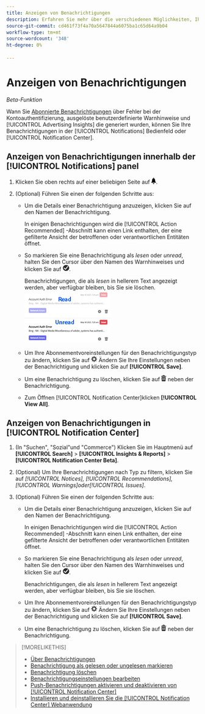 ```yaml
---
title: Anzeigen von Benachrichtigungen
description: Erfahren Sie mehr über die verschiedenen Möglichkeiten, Ihre Benachrichtigungen anzuzeigen.
source-git-commit: cd461f73f4a70a5647844a6075ba1c65d64a9b04
workflow-type: tm+mt
source-wordcount: '348'
ht-degree: 0%

---
```


# Anzeigen von Benachrichtigungen

*Beta-Funktion*

Wann Sie [Abonnierte Benachrichtigungen](notification-edit.md) über Fehler bei der Kontoauthentifizierung, ausgelöste benutzerdefinierte Warnhinweise und [!UICONTROL Advertising Insights] die generiert wurden, können Sie Ihre Benachrichtigungen in der [!UICONTROL Notifications] Bedienfeld oder [!UICONTROL Notification Center].

## Anzeigen von Benachrichtigungen innerhalb der [!UICONTROL Notifications] panel

1. Klicken Sie oben rechts auf einer beliebigen Seite auf ![Benachrichtigungen](/help/search-social-commerce/assets/notifications-panel.png "Benachrichtigungen").

1. (Optional) Führen Sie einen der folgenden Schritte aus:

   * Um die Details einer Benachrichtigung anzuzeigen, klicken Sie auf den Namen der Benachrichtigung.

      In einigen Benachrichtigungen wird die [!UICONTROL Action Recommended] -Abschnitt kann einen Link enthalten, der eine gefilterte Ansicht der betroffenen oder verantwortlichen Entitäten öffnet.

   * So markieren Sie eine Benachrichtigung als *lesen* oder *unread*, halten Sie den Cursor über den Namen des Warnhinweises und klicken Sie auf ![Als &quot;Gelesen&quot;oder &quot;Ungelesen&quot;markieren](/help/search-social-commerce/assets/notifications-read-unread.png "Als &quot;Gelesen&quot;oder &quot;Ungelesen&quot;markieren").

      Benachrichtigungen, die als *lesen* in hellerem Text angezeigt werden, aber verfügbar bleiben, bis Sie sie löschen.
   ![Benachrichtigungen lesen und nicht lesen](/help/search-social-commerce/assets/notifications-read-vs-unread.png "Benachrichtigungen lesen und nicht lesen")

   * Um Ihre Abonnementvoreinstellungen für den Benachrichtigungstyp zu ändern, klicken Sie auf ![Einstellungen](/help/search-social-commerce/assets/settings-nc.png "Einstellungen") Ändern Sie Ihre Einstellungen neben der Benachrichtigung und klicken Sie auf **[!UICONTROL Save]**.

   * Um eine Benachrichtigung zu löschen, klicken Sie auf ![Löschen](/help/search-social-commerce/assets/delete.png "Löschen") neben der Benachrichtigung.

   * Zum Öffnen [!UICONTROL Notification Center]klicken **[!UICONTROL View All]**.


## Anzeigen von Benachrichtigungen in [!UICONTROL Notification Center]

1. (In &quot;Suchen&quot;, &quot;Sozial&quot;und &quot;Commerce&quot;) Klicken Sie im Hauptmenü auf **[!UICONTROL Search]** > **[!UICONTROL Insights & Reports]** > **[!UICONTROL Notification Center Beta]**.

1. (Optional) Um Ihre Benachrichtigungen nach Typ zu filtern, klicken Sie auf *[!UICONTROL Notices], [!UICONTROL Recommendations], [!UICONTROL Warnings]oder[!UICONTROL Issues]*.

1. (Optional) Führen Sie einen der folgenden Schritte aus:

   * Um die Details einer Benachrichtigung anzuzeigen, klicken Sie auf den Namen der Benachrichtigung.

      In einigen Benachrichtigungen wird die [!UICONTROL Action Recommended] -Abschnitt kann einen Link enthalten, der eine gefilterte Ansicht der betroffenen oder verantwortlichen Entitäten öffnet.

   * So markieren Sie eine Benachrichtigung als *lesen* oder *unread*, halten Sie den Cursor über den Namen des Warnhinweises und klicken Sie auf ![Als &quot;Gelesen&quot;oder &quot;Ungelesen&quot;markieren](/help/search-social-commerce/assets/notifications-read-unread.png "Als &quot;Gelesen&quot;oder &quot;Ungelesen&quot;markieren").

      Benachrichtigungen, die als *lesen* in hellerem Text angezeigt werden, aber verfügbar bleiben, bis Sie sie löschen.

   * Um Ihre Abonnementvoreinstellungen für den Benachrichtigungstyp zu ändern, klicken Sie auf ![Einstellungen](/help/search-social-commerce/assets/settings-nc.png "Einstellungen")  Ändern Sie Ihre Einstellungen neben der Benachrichtigung und klicken Sie auf **[!UICONTROL Save]**.

   * Um eine Benachrichtigung zu löschen, klicken Sie auf ![Löschen](/help/search-social-commerce/assets/delete.png "Löschen") neben der Benachrichtigung.

>[!MORELIKETHIS]
>
>* [Über Benachrichtigungen](/help/search-social-commerce/notifications/notification-about.md)
>* [Benachrichtigung als gelesen oder ungelesen markieren](notification-mark-read-unread.md)
>* [Benachrichtigung löschen](notification-delete.md)
>* [Benachrichtigungseinstellungen bearbeiten](notification-edit.md)
>* [Push-Benachrichtigungen aktivieren und deaktivieren von [!UICONTROL Notification Center]](notifications-push-enable-disable.md)
>* [Installieren und deinstallieren Sie die [!UICONTROL Notification Center] Webanwendung](notification-app-install-uninstall.md)


